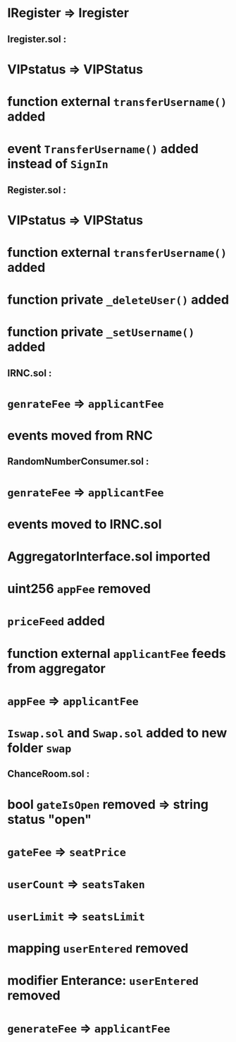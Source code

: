 # IRegister => Iregister

## Iregister.sol :
# VIPstatus => VIPStatus
# function external `transferUsername()` added
# event `TransferUsername()` added instead of `SignIn`

## Register.sol :
# VIPstatus => VIPStatus
# function external `transferUsername()` added
# function private `_deleteUser()` added
# function private `_setUsername()` added

## IRNC.sol :
# `genrateFee` => `applicantFee`
# events moved from RNC


## RandomNumberConsumer.sol :
# `genrateFee` => `applicantFee`
# events moved to IRNC.sol
# AggregatorInterface.sol imported
# uint256 `appFee` removed
# `priceFeed` added
# function external `applicantFee` feeds from aggregator
# `appFee` => `applicantFee`


# `Iswap.sol` and `Swap.sol` added to new folder `swap`

## ChanceRoom.sol :
# bool `gateIsOpen` removed => string status "open"
# `gateFee` => `seatPrice`
# `userCount` => `seatsTaken`
# `userLimit` => `seatsLimit`
# mapping `userEntered` removed
# modifier Enterance: `userEntered` removed
# `generateFee` => `applicantFee`